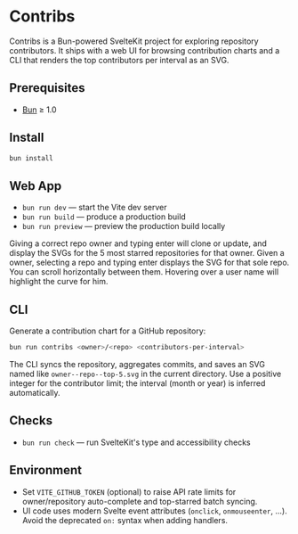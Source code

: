 # Contribs

Contribs is a Bun-powered SvelteKit project for exploring repository contributors. It ships with a web UI for browsing contribution charts and a CLI that renders the top contributors per interval as an SVG.

## Prerequisites
- [Bun](https://bun.sh/) ≥ 1.0

## Install
```bash
bun install
```

## Web App
- `bun run dev` &mdash; start the Vite dev server
- `bun run build` &mdash; produce a production build
- `bun run preview` &mdash; preview the production build locally

Giving a correct repo owner and typing enter will clone or update, and display the SVGs for the 5 most starred 
repositories for that owner.
Given a owner, selecting a repo and  typing enter displays the SVG for that sole repo.
You can scroll horizontally between them.
Hovering over a user name will highlight the curve for him.


## CLI
Generate a contribution chart for a GitHub repository:
```bash
bun run contribs <owner>/<repo> <contributors-per-interval>
```

The CLI syncs the repository, aggregates commits, and saves an SVG named like `owner--repo--top-5.svg` in the current directory. Use a positive integer for the contributor limit; the interval (month or year) is inferred automatically.

## Checks
- `bun run check` &mdash; run SvelteKit's type and accessibility checks

## Environment
- Set `VITE_GITHUB_TOKEN` (optional) to raise API rate limits for owner/repository auto-complete and top-starred batch syncing.
- UI code uses modern Svelte event attributes (`onclick`, `onmouseenter`, ...). Avoid the deprecated `on:` syntax when adding handlers.
